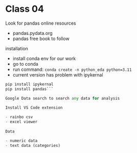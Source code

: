 # Class 04

Look for pandas online resources
  
  - pandas.pydata.org
  - pandas free book to follow

installation

- install conda env for our work
- go to conda
- run command: `conda create -n python_eda python=3.11`
- current version has problem with ipykernal
  
```python activate python_eda
pip install ipykernal
pip install pandas```

Google Data search to search any data for analysis
    
Install VS Code extension

- rainbo csv
- excel viewer
  
Data

- numeric data
- text data (categories)
